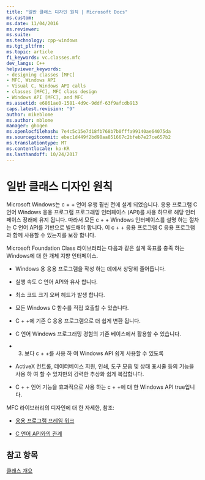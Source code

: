 ```yaml
---
title: "일반 클래스 디자인 원칙 | Microsoft Docs"
ms.custom: 
ms.date: 11/04/2016
ms.reviewer: 
ms.suite: 
ms.technology: cpp-windows
ms.tgt_pltfrm: 
ms.topic: article
f1_keywords: vc.classes.mfc
dev_langs: C++
helpviewer_keywords:
- designing classes [MFC]
- MFC, Windows API
- Visual C, Windows API calls
- classes [MFC], MFC class design
- Windows API [MFC], and MFC
ms.assetid: e6861ae0-1581-4d9c-9ddf-63f9afcdb913
caps.latest.revision: "9"
author: mikeblome
ms.author: mblome
manager: ghogen
ms.openlocfilehash: 7e4c5c15e7d18fb768b7b0fffa99140ae64075da
ms.sourcegitcommit: ebec1d449f2bd98aa851667c2bfeb7e27ce657b2
ms.translationtype: MT
ms.contentlocale: ko-KR
ms.lasthandoff: 10/24/2017
---
```

# <a name="general-class-design-philosophy"></a>일반 클래스 디자인 원칙
Microsoft Windows는 c + + 언어 유행 훨씬 전에 설계 되었습니다. 응용 프로그램 C 언어 Windows 응용 프로그램 프로그래밍 인터페이스 (API)를 사용 하므로 해당 인터페이스 장래에 유지 됩니다. 따라서 모든 c + + Windows 인터페이스를 설명 하는 절차는 C 언어 API를 기반으로 빌드해야 합니다. 이 c + + 응용 프로그램 C 응용 프로그램과 함께 사용할 수 있는지를 보장 합니다.  
  
 Microsoft Foundation Class 라이브러리는 다음과 같은 설계 목표를 충족 하는 Windows에 대 한 개체 지향 인터페이스.  
  
-   Windows 용 응용 프로그램을 작성 하는 데에서 상당히 줄어듭니다.  
  
-   실행 속도 C 언어 API와 유사 합니다.  
  
-   최소 코드 크기 오버 헤드가 발생 합니다.  
  
-   모든 Windows C 함수를 직접 호출할 수 있습니다.  
  
-   C + +에 기존 C 응용 프로그램으로 더 쉽게 변환 됩니다.  
  
-   C 언어 Windows 프로그래밍 경험의 기존 베이스에서 활용할 수 있습니다.  
  
-   3. 보다 c + +를 사용 하 여 Windows API 쉽게 사용할 수 있도록  
  
-   ActiveX 컨트롤, 데이터베이스 지원, 인쇄, 도구 모음 및 상태 표시줄 등의 기능을 사용 하 여 할 수 있지만의 강력한 추상화 쉽게 복잡합니다.  
  
-   C + + 언어 기능을 효과적으로 사용 하는 c + +에 대 한 Windows API true입니다.  
  
 MFC 라이브러리의 디자인에 대 한 자세한, 참조:  
  
-   [응용 프로그램 프레임 워크](../mfc/application-framework.md)  
  
-   [C 언어 API와의 관계](../mfc/relationship-to-the-c-language-api.md)  
  
## <a name="see-also"></a>참고 항목  
 [클래스 개요](../mfc/class-library-overview.md)

